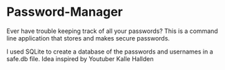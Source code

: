 # Password-Manager
Ever have trouble keeping track of all your passwords? This is a command line application that stores and makes secure passwords.

I used SQLite to create a database of the passwords and usernames in a safe.db file.
Idea inspired by Youtuber Kalle Hallden
